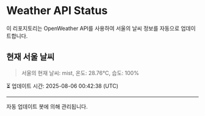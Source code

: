 
# Weather API Status

이 리포지토리는 OpenWeather API를 사용하여 서울의 날씨 정보를 자동으로 업데이트합니다.

## 현재 서울 날씨
> 서울의 현재 날씨: mist, 온도: 28.76°C, 습도: 100%

⏳ 업데이트 시간: 2025-08-06 00:42:38 (UTC)

---
자동 업데이트 봇에 의해 관리됩니다.
